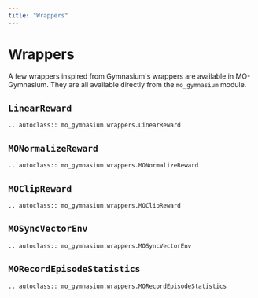 ```yaml
---
title: "Wrappers"
---
```


# Wrappers

A few wrappers inspired from Gymnasium's wrappers are available in MO-Gymnasium. They are all available directly from the `mo_gymnasium` module.


## `LinearReward`


```{eval-rst}
.. autoclass:: mo_gymnasium.wrappers.LinearReward
```

## `MONormalizeReward`

```{eval-rst}
.. autoclass:: mo_gymnasium.wrappers.MONormalizeReward
```

## `MOClipReward`

```{eval-rst}
.. autoclass:: mo_gymnasium.wrappers.MOClipReward
```

## `MOSyncVectorEnv`

```{eval-rst}
.. autoclass:: mo_gymnasium.wrappers.MOSyncVectorEnv
```

## `MORecordEpisodeStatistics`

```{eval-rst}
.. autoclass:: mo_gymnasium.wrappers.MORecordEpisodeStatistics
```
